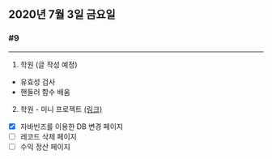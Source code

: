## 2020년 7월 3일 금요일
### #9
---
1. 학원 (글 작성 예정)
 * 유효성 검사
 * 핸들러 함수 배움
   
 2. 학원 - 미니 프로젝트 [(링크)](https://github.com/procyon0/mini_project/commit/2c0596e1986e46bb7bdcca08cfdcba11f025434d)
 - [x] 자바빈즈를 이용한 DB 변경 페이지
 - [ ] 레코드 삭제 페이지
 - [ ] 수익 정산 페이지

